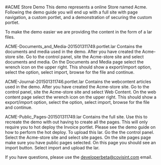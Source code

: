 #ACME Store Demo 
This demo represents a online Store named Acme.  Following the demo guide you will end up with a full site with page navigation, a custom portlet, and a demonstration of securing the custom portlet.

To make the demo easier we are providing the content in the form of a lar files.

ACME-Documents_and_Media-201501311749.portlet.lar Contains the documents and media used in the demo.  After you have created the Acme-store site.  Go to the control panel, site the Acme-store site and select documents and media.  On the Documents and Media page select the wrench icon on the upper right.  This should show a export/import option, select the option, select import, browse for the file and continue.

ACME-Journal-201501311746.portlet.lar Contains the webcontent articles used in the demo. After you have created the Acme-store site.  Go to the control panel, site the Acme-store site and select Web Content.  On the web content page select the wrench icon on the upper right.  This should show a export/import option, select the option, select import, browse for the file and continue.

ACME-Public_Pages-201501311749.lar Contains the full site.  Use this to recreate the demo with out having to create all the pages.  This will only require you to hot deploy the Invoice portlet.  Please see the demo guide on how to perform the hot deploy. To upload this lar. Go the the control panel.  Select the Acme-store site and select site pages.  On the site pages page make sure you have public pages selected.  On this page you should see an import button.  Select import and upload the lar.

If you have questions, please use the developerbeta@covisint.com email.